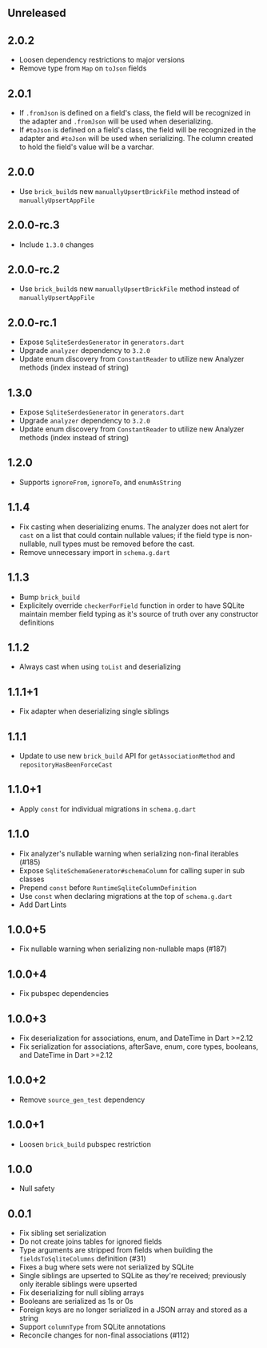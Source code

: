 ## Unreleased

## 2.0.2

* Loosen dependency restrictions to major versions
* Remove type from `Map` on `toJson` fields

## 2.0.1

* If `.fromJson` is defined on a field's class, the field will be recognized in the adapter and `.fromJson` will be used when deserializing.
* If `#toJson` is defined on a field's class, the field will be recognized in the adapter and `#toJson` will be used when serializing. The column created to hold the field's value will be a varchar.

## 2.0.0

* Use `brick_build`s new `manuallyUpsertBrickFile` method instead of `manuallyUpsertAppFile`

## 2.0.0-rc.3

* Include `1.3.0` changes

## 2.0.0-rc.2

* Use `brick_build`s new `manuallyUpsertBrickFile` method instead of `manuallyUpsertAppFile`

## 2.0.0-rc.1

* Expose `SqliteSerdesGenerator` in `generators.dart`
* Upgrade `analyzer` dependency to `3.2.0`
* Update enum discovery from `ConstantReader` to utilize new Analyzer methods (index instead of string)

## 1.3.0

* Expose `SqliteSerdesGenerator` in `generators.dart`
* Upgrade `analyzer` dependency to `3.2.0`
* Update enum discovery from `ConstantReader` to utilize new Analyzer methods (index instead of string)

## 1.2.0

* Supports `ignoreFrom`, `ignoreTo`, and `enumAsString`

## 1.1.4

* Fix casting when deserializing enums. The analyzer does not alert for `cast` on a list that could contain nullable values; if the field type is non-nullable, null types must be removed before the cast.
* Remove unnecessary import in `schema.g.dart`

## 1.1.3

* Bump `brick_build`
* Explicitely override `checkerForField` function in order to have SQLite maintain member field typing as it's source of truth over any constructor definitions

## 1.1.2

* Always cast when using `toList` and deserializing

## 1.1.1+1

* Fix adapter when deserializing single siblings

## 1.1.1

* Update to use new `brick_build` API for `getAssociationMethod` and `repositoryHasBeenForceCast`

## 1.1.0+1

* Apply `const` for individual migrations in `schema.g.dart`

## 1.1.0

* Fix analyzer's nullable warning when serializing non-final iterables (#185)
* Expose `SqliteSchemaGenerator#schemaColumn` for calling super in sub classes
* Prepend `const` before `RuntimeSqliteColumnDefinition`
* Use `const` when declaring migrations at the top of `schema.g.dart`
* Add Dart Lints

## 1.0.0+5

* Fix nullable warning when serializing non-nullable maps (#187)

## 1.0.0+4

* Fix pubspec dependencies

## 1.0.0+3

* Fix deserialization for associations, enum, and DateTime in Dart >=2.12
* Fix serialization for associations, afterSave, enum, core types, booleans, and DateTime in Dart >=2.12

## 1.0.0+2

* Remove `source_gen_test` dependency

## 1.0.0+1

* Loosen `brick_build` pubspec restriction

## 1.0.0

* Null safety

## 0.0.1

* Fix sibling set serialization
* Do not create joins tables for ignored fields
* Type arguments are stripped from fields when building the `fieldsToSqliteColumns` definition (#31)
* Fixes a bug where sets were not serialized by SQLite
* Single siblings are upserted to SQLite as they're received; previously only iterable siblings were upserted
* Fix deserializing for null sibling arrays
* Booleans are serialized as 1s or 0s
* Foreign keys are no longer serialized in a JSON array and stored as a string
* Support `columnType` from SQLite annotations
* Reconcile changes for non-final associations (#112)

